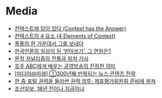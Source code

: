 Media
=====
* [컨텍스트에 답이 있다 (Context has the Answer)](http://organicmedialab.com/2013/05/09/context-has-the-answer/)
* [컨텍스트의 4 요소 (4 Elements of Context)](http://www.venturesquare.net/581387)
* [폭풍의 한 가운데서 그를 보내다](http://ppss.kr/archives/38217)
* [한국언론의 일상이 된 ‘받아쓰기’, 그 연원은?](http://ppss.kr/archives/37658)
* [문학 저널리즘의 전통과 피처 기사](http://slownews.kr/42159)
* [호주 ABC에게 배우는 공영방송의 진정한 의미](http://www.huffingtonpost.kr/2015/06/26/story_n_7668710.html)
* [[미디어@미래] ①300년째 반복되는 뉴스 콘텐츠 전략](http://www.bloter.net/archives/231137)
* [한 줌 포털 권력을 둘러싼 권력 암투: 제휴평가위원회 준비에 부쳐](http://slownews.kr/42742)
* [조선일보, 18년 전이나 지금이나](http://slownews.kr/43400)
